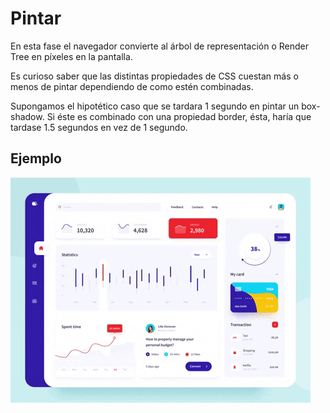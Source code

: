 # Pintar
En esta fase el navegador convierte al árbol de representación o Render Tree en píxeles en la pantalla.


Es curioso saber que las distintas propiedades de CSS cuestan más o menos de pintar dependiendo de como estén combinadas.


Supongamos el hipotético caso que se tardara 1 segundo en pintar un box-shadow. Si éste es combinado con una propiedad border, ésta, haría que tardase 1.5 segundos en vez de 1 segundo.
## Ejemplo
![Paint](images/paint.gif)